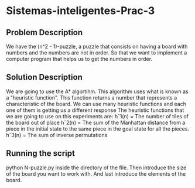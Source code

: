 # Sistemas-inteligentes-Prac-3
## Problem Description
We have the (n^2 - 1)-puzzle, a puzzle that consists on having a board with numbers and the numbers are not in order. So that we want to implement a computer program that helps us to get the numbers in order.
## Solution Description
We are going to use the A* algortihm. This algorithm uses what is known as a "heuristic function". This function returns a number that represents a characteristic of the board. We can use many heuristic functions and each one of them is getting us a different response
The heuristic functions that we are going to use on this experiments are: 
hˆ1(n) = The number of tiles of the board out of place 
hˆ2(n) = The sum of the Manhattan distance from a piece in the initial state to the same piece in the goal state for all the pieces.
hˆ3(n) = The sum of inverse permutations 

## Running the script
python N-puzzle.py inside the directory of the file. Then introduce the size of the board you want to work with. And last introduce the elements of the board.
